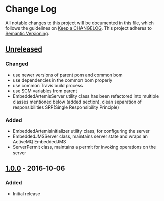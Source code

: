 # Change Log
All notable changes to this project will be documented in this file, which follows the guidelines
on [Keep a CHANGELOG](http://keepachangelog.com/). This project adheres to
[Semantic Versioning](http://semver.org/).

## [Unreleased]

### Changed

- use newer versions of parent pom and common bom
- use dependencies in the common bom properly
- use common Travis build process
- use SCM variables from parent
- EmbeddedArtemisServer utility class has been refactored into multiple 
  classes mentioned below (added section), clean separation of responsibilities 
  SRP(Single Responsibility Principle)

### Added

- EmbeddedArtemisInitializer utility class, for configuring the server
- EmbeddedJMSServer class, maintains server state and wraps an ActiveMQ EmbeddedJMS
- ServerPermit class, maintains a permit for invoking operations on the server

## [1.0.0] - 2016-10-06

### Added
- Initial release

[Unreleased]: https://github.com/CJSCommonPlatform/embedded-artemis/compare/release-1.0.0...HEAD
[1.0.0]: https://github.com/CJSCommonPlatform/embedded-artemis/commits/release-1.0.0
